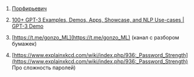 1. [Порфирьевич](https://porfirevich.ru/gallery?period=all&sort=likesCount)

2. [100+ GPT-3 Examples, Demos, Apps, Showcase, and NLP Use-cases | GPT-3 Demo](https://gpt3demo.com/)

3. [https://t.me/gonzo_ML](https://t.me/gonzo_ML) (канал с разбором бумажек)

4. [https://www.explainxkcd.com/wiki/index.php/936:_Password_Strength](https://www.explainxkcd.com/wiki/index.php/936:_Password_Strength) Про сложность паролей)